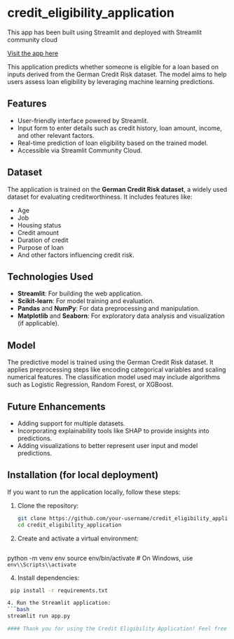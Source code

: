 # credit_eligibility_application
This app has been built using Streamlit and deployed with Streamlit community cloud

[Visit the app here](https://credit-eligibility.streamlit.app/)

This application predicts whether someone is eligible for a loan based on inputs derived from the German Credit Risk dataset. The model aims to help users assess loan eligibility by leveraging machine learning predictions.

## Features
- User-friendly interface powered by Streamlit.
- Input form to enter details such as credit history, loan amount, income, and other relevant factors.
- Real-time prediction of loan eligibility based on the trained model.
- Accessible via Streamlit Community Cloud.

## Dataset
The application is trained on the **German Credit Risk dataset**, a widely used dataset for evaluating creditworthiness. It includes features like:
- Age
- Job
- Housing status
- Credit amount
- Duration of credit
- Purpose of loan
- And other factors influencing credit risk.

## Technologies Used
- **Streamlit**: For building the web application.
- **Scikit-learn**: For model training and evaluation.
- **Pandas** and **NumPy**: For data preprocessing and manipulation.
- **Matplotlib** and **Seaborn**: For exploratory data analysis and visualization (if applicable).

## Model
The predictive model is trained using the German Credit Risk dataset. It applies preprocessing steps like encoding categorical variables and scaling numerical features. The classification model used may include algorithms such as Logistic Regression, Random Forest, or XGBoost.

## Future Enhancements
* Adding support for multiple datasets.
* Incorporating explainability tools like SHAP to provide insights into predictions.
* Adding visualizations to better represent user input and model predictions.

## Installation (for local deployment)
If you want to run the application locally, follow these steps:

1. Clone the repository:
   ```bash
   git clone https://github.com/your-username/credit_eligibility_application.git
   cd credit_eligibility_application

2. Create and activate a virtual environment:
   ```bash
  python -m venv env
  source env/bin/activate  # On Windows, use `env\\Scripts\\activate`

4. Install dependencies:
  ```bash
   pip install -r requirements.txt

4. Run the Streamlit application:
  ```bash
  streamlit run app.py

#### Thank you for using the Credit Eligibility Application! Feel free to share your feedback.
